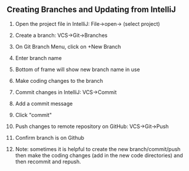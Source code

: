
## Creating Branches and Updating from IntelliJ

1.  Open the project file in IntelliJ:  File->open-> (select project)
   
2.  Create a branch:  VCS->Git->Branches

3.  On Git Branch Menu, click on +New Branch

4.  Enter branch name

5.  Bottom of frame will show new branch name in use

6.  Make coding changes to the branch

7.  Commit changes in IntelliJ: VCS->Commit

8.  Add a commit message

9.  Click "commit"

10.  Push changes to remote repository on GitHub: VCS->Git->Push

11.  Confirm branch is on Github

12.  Note:  sometimes it is helpful to create the new branch/commit/push then make the coding changes (add in the new code directories) and then recommit and repush.






   






